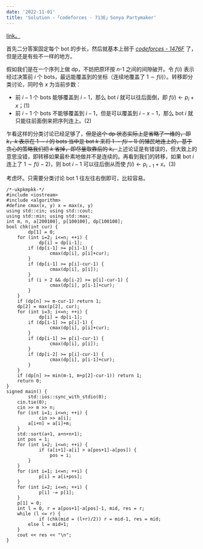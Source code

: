 ```yaml
---
date: '2022-11-01'
title: 'Solution -「codeforces - 713E」Sonya Partymaker'
---
```


[link。](https://codeforces.com/contest/713/problem/E)

首先二分答案固定每个 bot 的步长，然后就基本上弱于 [*codeforces - 1476F*](http://codeforces.com/problemset/problem/1476/F) 了，但是还是有些不一样的地方。

假如我们是在一个序列上做 dp，不妨把原环按 $n$-$1$ 之间的间隙破开。令 $f(i)$ 表示经过决策前 $i$ 个 bots，最远能覆盖到的坐标（连续地覆盖了 $1 \sim f(i)$）。转移即分类讨论，同时令 $x$ 为当前步数：

- 前 $i-1$ 个 bots 能够覆盖到 $i-1$，那么 bot $i$ 就可以往后面倒，即 $f(i) \gets p_i+x$；<element style="text-align:right">$(1)$</element>
- 前 $i-1$ 个 bots 不能够覆盖到 $i-1$，但是可以覆盖到 $i-x-1$，那么 bot $i$ 就只能往前面倒来把序列连上。<element align="right">$(2)$</element>

乍看这样的分类讨论已经足够了，~~但是这个 dp 状态实际上是省略了一维的，即 $k$，$k$ 表示在 $1 \sim i$ 的 bots 当中是 bot $k$ 来将 $1 \sim f(i-1)$ 的殖民地连上的，基于贪心的策略我们把 $k$ 省掉，即尽量取靠后的 $k$。~~上述论证是有错误的，但大致上的意思没错，即转移如果最朴素地做并不是连续的。再看到我们的转移，如果 bot $i$ 连上了 $1 \sim f(i-2)$，则 bot $i-1$ 可以往后倒从而使 $f(i) \gets p_{i-1}+x$。<element align="right">$(3)$</element>

考虑环。只需要分类讨论 bot $1$ 往左往右倒即可，比较容易。

```cpp[class="line-numbers"]
/*-ukpkmpkk-*/
#include <iostream>
#include <algorithm>
#define cmax(x, y) x = max(x, y)
using std::cin; using std::cout;
using std::min; using std::max;
int m, n, a[200100], p[100100], dp[100100];
bool chk(int cur) {
        dp[1] = 0;
    for (int i=2; i<=n; ++i) {
            dp[i] = dp[i-1];
        if (dp[i-1] >= p[i]-1) {
                cmax(dp[i], p[i]+cur);
        }
        if (dp[i-1] >= p[i]-cur-1) {
                cmax(dp[i], p[i]);
        }
        if (i > 2 && dp[i-2] >= p[i]-cur-1) {
                cmax(dp[i], p[i-1]+cur);
        }
    }
    if (dp[n] >= m-cur-1) return 1;
    dp[2] = max(p[2], cur);
    for (int i=3; i<=n; ++i) {
            dp[i] = dp[i-1];
        if (dp[i-1] >= p[i]-1) {
                cmax(dp[i], p[i]+cur);
        }
        if (dp[i-1] >= p[i]-cur-1) {
                cmax(dp[i], p[i]);
        }
        if (dp[i-2] >= p[i]-cur-1) {
                cmax(dp[i], p[i-1]+cur);
        }
    }
    if (dp[n] >= min(m-1, m+p[2]-cur-1)) return 1;
    return 0;
}
signed main() {
        std::ios::sync_with_stdio(0);
    cin.tie(0);
    cin >> m >> n;
    for (int i=1; i<=n; ++i) {
            cin >> a[i];
        a[i+n] = a[i]+m;
    }
    std::sort(a+1, a+n+n+1);
    int pos = 1;
    for (int i=2; i<=n; ++i) {
            if (a[i+1]-a[i] > a[pos+1]-a[pos]) {
                pos = i;
        }
    }
    for (int i=1; i<=n; ++i) {
            p[i] = a[i+pos];
    }
    for (int i=2; i<=n; ++i) {
            p[i] -= p[1];
    }
    p[1] = 0;
    int l = 0, r = a[pos+1]-a[pos]-1, mid, res = r;
    while (l <= r) {
            if (chk(mid = (l+r)/2)) r = mid-1, res = mid;
        else l = mid+1;
    }
    cout << res << "\n";
}
```
